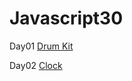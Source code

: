 # Javascript30
Day01 [Drum Kit](https://jyun1desu.github.io/Javascript30/01JavaScript_Drum_Kit/index-START.html)

Day02 [Clock](https://jyun1desu.github.io/Javascript30/02JS_and_CSS_Clock/index.html)
